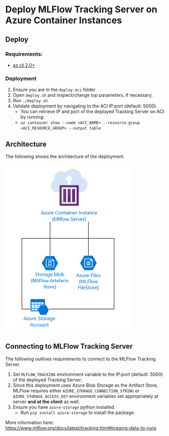 # Deploy MLFlow Tracking Server on Azure Container Instances

## Deploy

### Requirements: 
- [az cli 2.0+](https://docs.microsoft.com/en-us/cli/azure/install-azure-cli?view=azure-cli-latest)

### Deployment
1. Ensure you are in the `deploy-aci` folder.
2. Open `deploy.sh` and inspect/change top parameters, if necessary.
3. Run `./deploy.sh`
4. Validate deployment by navigating to the ACI IP:port (default: 5000).
   - You can retrieve IP and port of the deployed Tracking Server on ACI by running: 
   - `az container show --name <ACI_NAME> --resource-group <ACI_RESOURCE_GROUP> --output table`
## Architecture
The following shows the architecture of the deployment.

![ACI Architecture](../images/aci-archi.PNG?raw=true "ACI Architecture")

## Connecting to MLFlow Tracking Server
The following outlines requirements to connect to the MLFlow Tracking Server.

1. Set `MLFLOW_TRACKING` environment variable to the IP:port (default: 5000) of the deployed Tracking Server.
2. Since this deployment uses Azure Blob Storage as the Artifact Store, MLFlow requires either `AZURE_STORAGE_CONNECTION_STRING` or `AZURE_STORAGE_ACCESS_KEY` environment variables set appropriately at server **and at the client** as well.
3. Ensure you have `azure-storage` python installed.
   - Run `pip install azure-storage` to install the package.
  
More information here: https://www.mlflow.org/docs/latest/tracking.html#logging-data-to-runs